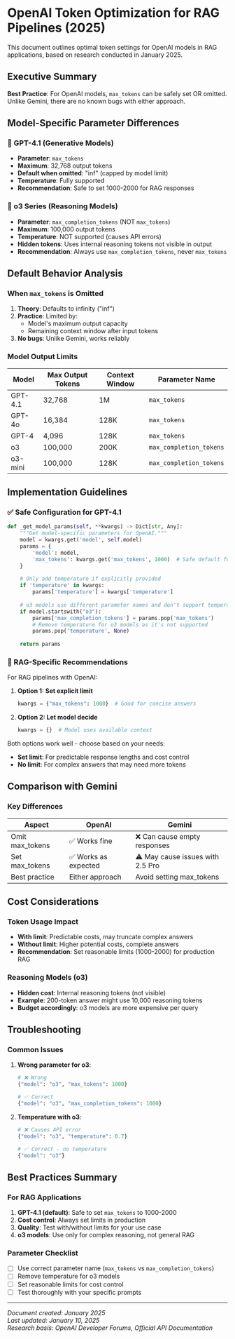 # OpenAI Token Optimization for RAG Pipelines (2025)

This document outlines optimal token settings for OpenAI models in RAG applications, based on research conducted in January 2025.

## Executive Summary

**Best Practice**: For OpenAI models, `max_tokens` can be safely set OR omitted. Unlike Gemini, there are no known bugs with either approach.

## Model-Specific Parameter Differences

### 🎯 GPT-4.1 (Generative Models)
- **Parameter**: `max_tokens`
- **Maximum**: 32,768 output tokens
- **Default when omitted**: "inf" (capped by model limit)
- **Temperature**: Fully supported
- **Recommendation**: Safe to set 1000-2000 for RAG responses

### 🧠 o3 Series (Reasoning Models)
- **Parameter**: `max_completion_tokens` (NOT `max_tokens`)
- **Maximum**: 100,000 output tokens
- **Temperature**: NOT supported (causes API errors)
- **Hidden tokens**: Uses internal reasoning tokens not visible in output
- **Recommendation**: Always use `max_completion_tokens`, never `max_tokens`

## Default Behavior Analysis

### When `max_tokens` is Omitted

1. **Theory**: Defaults to infinity ("inf")
2. **Practice**: Limited by:
   - Model's maximum output capacity
   - Remaining context window after input tokens
3. **No bugs**: Unlike Gemini, works reliably

### Model Output Limits

| Model | Max Output Tokens | Context Window | Parameter Name |
|-------|------------------|----------------|----------------|
| GPT-4.1 | 32,768 | 1M | `max_tokens` |
| GPT-4o | 16,384 | 128K | `max_tokens` |
| GPT-4 | 4,096 | 128K | `max_tokens` |
| o3 | 100,000 | 200K | `max_completion_tokens` |
| o3-mini | 100,000 | 128K | `max_completion_tokens` |

## Implementation Guidelines

### ✅ Safe Configuration for GPT-4.1

```python
def _get_model_params(self, **kwargs) -> Dict[str, Any]:
    """Get model-specific parameters for OpenAI."""
    model = kwargs.get('model', self.model)
    params = {
        'model': model,
        'max_tokens': kwargs.get('max_tokens', 1000)  # Safe default for RAG
    }
    
    # Only add temperature if explicitly provided
    if 'temperature' in kwargs:
        params['temperature'] = kwargs['temperature']
    
    # o3 models use different parameter names and don't support temperature
    if model.startswith("o3"):
        params['max_completion_tokens'] = params.pop('max_tokens')
        # Remove temperature for o3 models as it's not supported
        params.pop('temperature', None)
    
    return params
```

### 🚀 RAG-Specific Recommendations

For RAG pipelines with OpenAI:

1. **Option 1: Set explicit limit**
   ```python
   kwargs = {"max_tokens": 1000}  # Good for concise answers
   ```

2. **Option 2: Let model decide**
   ```python
   kwargs = {}  # Model uses available context
   ```

Both options work well - choose based on your needs:
- **Set limit**: For predictable response lengths and cost control
- **No limit**: For complex answers that may need more tokens

## Comparison with Gemini

### Key Differences

| Aspect | OpenAI | Gemini |
|--------|---------|---------|
| Omit max_tokens | ✅ Works fine | ❌ Can cause empty responses |
| Set max_tokens | ✅ Works as expected | ⚠️ May cause issues with 2.5 Pro |
| Best practice | Either approach | Avoid setting max_tokens |

## Cost Considerations

### Token Usage Impact

- **With limit**: Predictable costs, may truncate complex answers
- **Without limit**: Higher potential costs, complete answers
- **Recommendation**: Set reasonable limits (1000-2000) for production RAG

### Reasoning Models (o3)

- **Hidden cost**: Internal reasoning tokens (not visible)
- **Example**: 200-token answer might use 10,000 reasoning tokens
- **Budget accordingly**: o3 models are more expensive per query

## Troubleshooting

### Common Issues

1. **Wrong parameter for o3**:
   ```python
   # ❌ Wrong
   {"model": "o3", "max_tokens": 1000}
   
   # ✅ Correct
   {"model": "o3", "max_completion_tokens": 1000}
   ```

2. **Temperature with o3**:
   ```python
   # ❌ Causes API error
   {"model": "o3", "temperature": 0.7}
   
   # ✅ Correct - no temperature
   {"model": "o3"}
   ```

## Best Practices Summary

### For RAG Applications

1. **GPT-4.1 (default)**: Safe to set `max_tokens` to 1000-2000
2. **Cost control**: Always set limits in production
3. **Quality**: Test with/without limits for your use case
4. **o3 models**: Use only for complex reasoning, not general RAG

### Parameter Checklist

- [ ] Use correct parameter name (`max_tokens` vs `max_completion_tokens`)
- [ ] Remove temperature for o3 models
- [ ] Set reasonable limits for cost control
- [ ] Test thoroughly with your specific prompts

---

*Document created: January 2025*  
*Last updated: January 10, 2025*  
*Research basis: OpenAI Developer Forums, Official API Documentation*